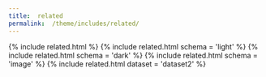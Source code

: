 ```yaml
---
title:  related
permalink:  /theme/includes/related/
---
```

<!-- v1.2.110 pages/theme/includes/related.md-->
{% include related.html %}
{% include related.html schema = 'light' %}
{% include related.html schema = 'dark' %}
{% include related.html schema = 'image' %}
{% include related.html  dataset = 'dataset2' %}